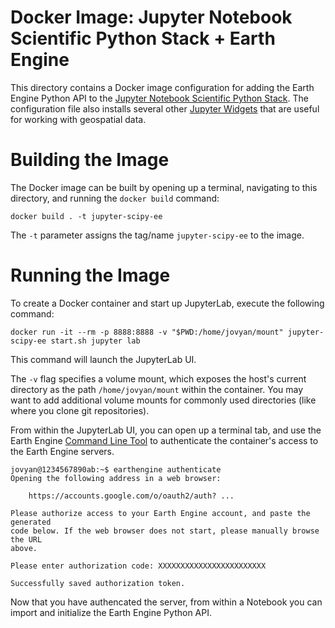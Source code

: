 # Docker Image: Jupyter Notebook Scientific Python Stack + Earth Engine

This directory contains a Docker image configuration for adding
the Earth Engine Python API to the
[Jupyter Notebook Scientific Python Stack](https://github.com/jupyter/docker-stacks/tree/master/scipy-notebook).
The configuration file also installs several other
[Jupyter Widgets](http://jupyter.org/widgets) that are useful for working with
geospatial data.

# Building the Image

The Docker image can be built by opening up a terminal, navigating to this
directory, and running the `docker build` command:

```
docker build . -t jupyter-scipy-ee
```

The `-t` parameter assigns the tag/name `jupyter-scipy-ee` to the image.

# Running the Image

To create a Docker container and start up JupyterLab, execute the following
command:

```
docker run -it --rm -p 8888:8888 -v "$PWD:/home/jovyan/mount" jupyter-scipy-ee start.sh jupyter lab
```

This command will launch the JupyterLab UI.

The `-v` flag specifies a volume mount, which exposes the host's current
directory as the path `/home/jovyan/mount` within the container.
You may want to add additional volume mounts for commonly used directories
(like where you clone git repositories).

From within the JupyterLab UI, you can open up a terminal tab, and use the
Earth Engine
[Command Line Tool](https://developers.google.com/earth-engine/command_line)
to authenticate the container's access to the Earth Engine servers.

```
jovyan@1234567890ab:~$ earthengine authenticate
Opening the following address in a web browser:

    https://accounts.google.com/o/oauth2/auth? ...

Please authorize access to your Earth Engine account, and paste the generated
code below. If the web browser does not start, please manually browse the URL
above.

Please enter authorization code: XXXXXXXXXXXXXXXXXXXXXXXX

Successfully saved authorization token.
```

Now that you have authencated the server, from within a Notebook you can import
and initialize the Earth Engine Python API.
